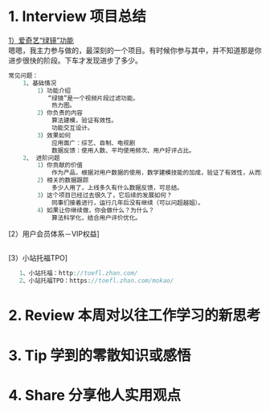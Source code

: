 # 1. Interview 项目总结
[1）爱奇艺“绿镜”功能](https://baike.baidu.com/item/%E7%BB%BF%E9%95%9C/14444927?fr=aladdin)</br>
嗯嗯，我主力参与做的，最深刻的一个项目。有时候你参与其中，并不知道那是你进步很快的阶段。下车才发现进步了多少。</br>
```Java
常见问题：
    1、基础情况
        1）功能介绍
           “绿镜”是一个视频片段过滤功能。
            热力图。
        2）你负责的内容
            算法建模，验证有效性。
            功能交互设计。
        3）效果如何 
            应用面广：综艺、自制、电视剧
            数据反馈：使用人数、平均使用频次、用户好评占比。
    2、 进阶问题
        1）你贡献的价值 
            作为产品，根据对用户数据的使用，数学建模技能的加成，验证了有效性，从而推动进展。
        2）相关的数据跟踪
            多少人用了，上线多久有什么数据反馈，可总结。 
        3）这个项目已经过去很久了，它后续的发展如何？ 
            同事们接着进行，运行几年后没有继续（可以问超越姐）。
        4）如果让你继续做，你会做什么？为什么？
            算法科学化，结合用户评价优化。
```
[2）用户会员体系－VIP权益]
```Java

```
[3）小站托福TPO]
```Java
   1、小站托福：http://toefl.zhan.com/
   2、小站托福TPO：https://toefl.zhan.com/mokao/
```
# 2. Review 本周对以往工作学习的新思考
### 
    
# 3. Tip 学到的零散知识或感悟
### 
  
# 4. Share 分享他人实用观点
### 
```
```
